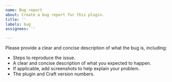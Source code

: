 ```yaml
---
name: Bug report
about: Create a bug report for this plugin.
title: ''
labels: bug
assignees: ''

---
```


Please provide a clear and concise description of what the bug is, including:
- Steps to reproduce the issue.
- A clear and concise description of what you expected to happen.
- If applicable, add screenshots to help explain your problem.
- The plugin and Craft version numbers.
